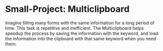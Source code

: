 # Small-Project: Multiclipboard

Imagine filling many forms with the same information for a long period of time. This task is repetitive and inefficient. The Multiclipboard helps speedup the process by saving
the information with the keyword, and load the information into the clipboard with that same keyword when you need them.
